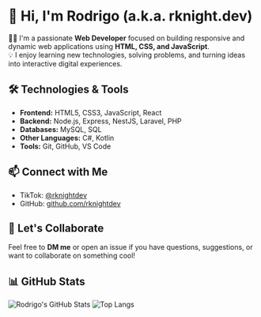 # 👋 Hi, I'm Rodrigo (a.k.a. rknight.dev) 

👨‍💻 I'm a passionate **Web Developer** focused on building responsive and dynamic web applications using **HTML, CSS, and JavaScript**.  
💡 I enjoy learning new technologies, solving problems, and turning ideas into interactive digital experiences.

## 🛠️ Technologies & Tools
- **Frontend:** HTML5, CSS3, JavaScript, React  
- **Backend:** Node.js, Express, NestJS, Laravel, PHP  
- **Databases:** MySQL, SQL  
- **Other Languages:** C#, Kotlin  
- **Tools:** Git, GitHub, VS Code  

## 📫 Connect with Me
- TikTok: [@rknightdev](https://www.tiktok.com/@rknightdev)  
- GitHub: [github.com/rknightdev](https://github.com/Rknightdev)  

## 💬 Let's Collaborate
Feel free to **DM me** or open an issue if you have questions, suggestions, or want to collaborate on something cool!

## 📊 GitHub Stats

![Rodrigo's GitHub Stats](https://github-readme-stats.vercel.app/api?username=Rknightdev&show_icons=true&theme=radical)
![Top Langs](https://github-readme-stats.vercel.app/api/top-langs/?username=Rknightdev&layout=compact&theme=radical)

